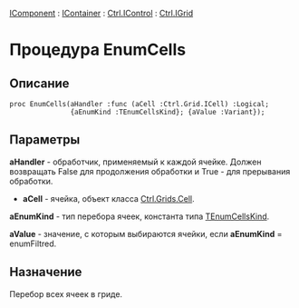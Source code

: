 ﻿---
Link: Com.Ctrl.IGrid.@EnumCells
---

[IComponent](topic:Com.Custom.ComClasses.IComponent.Default) :
[IContainer](topic:Com.Custom.ComClasses.IContainer.Default) :
[Ctrl.IControl](topic:Com.Custom.ComClasses.Ctrl.IControl.Default) :
[Ctrl.IGrid](Default)

# Процедура EnumCells

## Описание

    proc EnumCells(aHandler :func (aCell :Ctrl.Grid.ICell) :Logical;
                   {aEnumKind :TEnumCellsKind}; {aValue :Variant});

## Параметры

**aHandler** - обработчик, применяемый к каждой ячейке.
Должен возвращать False для продолжения обработки и True - для прерывания обработки.

* **aCell** - ячейка, объект класса [Ctrl.Grids.Cell](topic:.Custom.ComClasses.Ctrl.Grids.Cell.Default).

**aEnumKind** - тип перебора ячеек, константа типа [TEnumCellsKind](topic:.Custom.ComClasses.Ctrl.IGrid.TEnumCellsKind).

**aValue** - значение, с которым выбираются ячейки, если **aEnumKind** = enumFiltred.

## Назначение

Перебор всех ячеек в гриде.